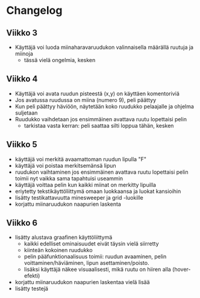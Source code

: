 # Changelog

## Viikko 3

- Käyttäjä voi luoda miinaharavaruudukon valinnaisella määrällä ruutuja ja miinoja
  - tässä vielä ongelmia, kesken

## Viikko 4

- Käyttäjä voi avata ruudun pisteestä (x,y) on käyttäen komentoriviä
- Jos avatussa ruudussa on miina (numero 9), peli päättyy
- Kun peli päättyy häviöön, näytetään koko ruudukko pelaajalle ja ohjelma suljetaan
- Ruudukko vaihdetaan jos ensimmäinen avattava ruutu lopettaisi pelin
  - tarkistaa vasta kerran: peli saattaa silti loppua tähän, kesken

## Viikko 5

- käyttäjä voi merkitä avaamattoman ruudun lipulla "F"
- käyttäjä voi poistaa merkitsemänsä lipun
- ruudukon vaihtaminen jos ensimmäinen avattava ruutu lopettaisi pelin toimii nyt vaikka sama tapahtuisi useammin
- käyttäjä voittaa pelin kun kaikki miinat on merkitty lipuilla
- eriytetty tekstikäyttöliittymä omaan luokkaansa ja luokat kansioihin
- lisätty testikattavuutta minesweeper ja grid -luokille
- korjattu miinaruudukon naapurien laskenta

## Viikko 6

- lisätty alustava graafinen käyttöliittymä
  - kaikki edelliset ominaisuudet eivät täysin vielä siirretty
  - kiinteän kokoinen ruudukko
  - pelin pääfunktionaalisuus toimii: ruudun avaaminen, pelin voittaminen/häviäminen, lipun asettaminen/poisto.
  - lisäksi käyttäjä näkee visuaalisesti, mikä ruutu on hiiren alla (hover-efekti)
- korjattu miinaruudukon naapurien laskentaa vielä lisää
- lisätty testejä